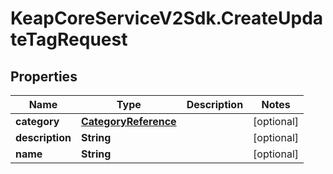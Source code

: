# KeapCoreServiceV2Sdk.CreateUpdateTagRequest

## Properties

Name | Type | Description | Notes
------------ | ------------- | ------------- | -------------
**category** | [**CategoryReference**](CategoryReference.md) |  | [optional] 
**description** | **String** |  | [optional] 
**name** | **String** |  | [optional] 


